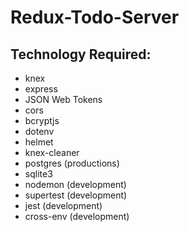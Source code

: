 # Redux-Todo-Server

## Technology Required:

- knex
- express
- JSON Web Tokens
- cors
- bcryptjs
- dotenv
- helmet
- knex-cleaner
- postgres (productions)
- sqlite3 
- nodemon (development)
- supertest (development)
- jest (development)
- cross-env (development)